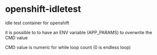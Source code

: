 # openshift-idletest
idle test container for openshift

it is possible to to have an ENV variable (APP_PARAMS) to overwrite the CMD value

CMD value is numeric for while loop count (0 is endless loop)
